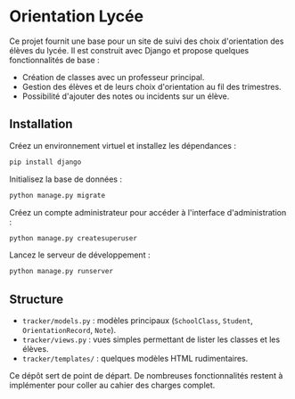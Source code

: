 # Orientation Lycée

Ce projet fournit une base pour un site de suivi des choix d'orientation des élèves du lycée.
Il est construit avec Django et propose quelques fonctionnalités de base :

- Création de classes avec un professeur principal.
- Gestion des élèves et de leurs choix d'orientation au fil des trimestres.
- Possibilité d'ajouter des notes ou incidents sur un élève.

## Installation

Créez un environnement virtuel et installez les dépendances :

```bash
pip install django
```

Initialisez la base de données :

```bash
python manage.py migrate
```

Créez un compte administrateur pour accéder à l'interface d'administration :

```bash
python manage.py createsuperuser
```

Lancez le serveur de développement :

```bash
python manage.py runserver
```

## Structure

- `tracker/models.py` : modèles principaux (`SchoolClass`, `Student`, `OrientationRecord`, `Note`).
- `tracker/views.py` : vues simples permettant de lister les classes et les élèves.
- `tracker/templates/` : quelques modèles HTML rudimentaires.

Ce dépôt sert de point de départ. De nombreuses fonctionnalités restent à implémenter pour coller au cahier des charges complet.
